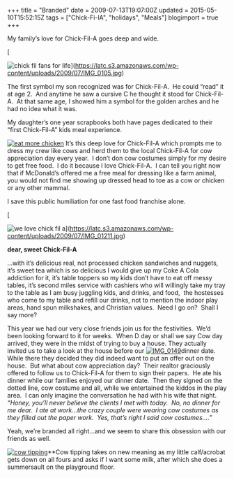 +++
title = "Branded"
date = 2009-07-13T19:07:00Z
updated = 2015-05-10T15:52:15Z
tags = ["Chick-Fi-lA", "holidays", "Meals"]
blogimport = true 
+++

My family’s love for Chick-Fil-A goes deep and wide.&#160; 

[

![chick fil fans for life](https://latc.s3.amazonaws.com/wp-content/uploads/2009/07/IMG_0105.jpg "chick fil fans for life")](https://latc.s3.amazonaws.com/wp-content/uploads/2009/07/IMG_0105.jpg)

The first symbol my son recognized was for Chick-Fil-A.&#160; He could “read” it at age 2.&#160; And anytime he saw a cursive C he thought it stood for Chick-Fil-A.&#160; At that same age, I showed him a symbol for the golden arches and he had no idea what it was.&#160; 

My daughter’s one year scrapbooks both have pages dedicated to their “first Chick-Fil-A” kids meal experience.&#160; 

[![eat more chicken](https://latc.s3.amazonaws.com/wp-content/uploads/2009/07/IMG_0109.jpg "eat more chicken")](https://latc.s3.amazonaws.com/wp-content/uploads/2009/07/IMG_0109.jpg) It’s this deep love for Chick-Fil-A which prompts me to dress my crew like cows and herd them to the local Chick-Fil-A for cow appreciation day every year.&#160; I don’t don cow costumes simply for my desire to get free food.&#160; I do it because I love Chick-Fil-A.&#160; I can tell you right now that if McDonald’s offered me a free meal for dressing like a farm animal, you would not find me showing up dressed head to toe as a cow or chicken or any other mammal.&#160; 

I save this public humiliation for one fast food franchise alone. 

[

![we love chick fil a](https://latc.s3.amazonaws.com/wp-content/uploads/2009/07/IMG_01211.jpg "we love chick fil a")](https://latc.s3.amazonaws.com/wp-content/uploads/2009/07/IMG_01211.jpg)&#160; 


**dear, sweet Chick-Fil-A**
 

…with it’s delicious real, not processed chicken sandwiches and nuggets, it’s sweet tea which is so delicious I would give up my Coke A Cola addiction for it, it’s table toppers so my kids don’t have to eat off messy tables, it’s second miles service with cashiers who will willingly take my tray to the table as I am busy juggling kids, and drinks, and food,&#160; the hostesses who come to my table and refill our drinks, not to mention the indoor play areas, hand spun milkshakes, and Christian values.&#160; Need I go on?&#160; Shall I say more?&#160; 

This year we had our very close friends join us for the festivities.&#160; We’d been looking forward to it for weeks.&#160; When D day or shall we say Cow day arrived, they were in the midst of trying to buy a house. They actually invited us to take a look at the house before our [![IMG_0149](https://latc.s3.amazonaws.com/wp-content/uploads/2009/07/IMG_0149.jpg "IMG_0149")](https://latc.s3.amazonaws.com/wp-content/uploads/2009/07/IMG_0149.jpg)dinner date.&#160; While there they decided they did indeed want to put an offer out on the house.&#160; But what about cow appreciation day?&#160; Their realtor graciously offered to follow us to Chick-Fil-A for them to sign their papers.&#160; He ate his dinner while our families enjoyed our dinner date.&#160; Then they signed on the dotted line, cow costume and all, while we entertained the kiddos in the play area.&#160; I can only imagine the conversation he had with his wife that night.&#160; _“Honey, you’ll never believe the clients I met with today.&#160; No, no dinner for me dear.&#160; I ate at work…the crazy couple were wearing cow costumes as they filled out the paper work.&#160; Yes, that’s right I said cow costumes….”_

Yeah, we’re branded all right…and we seem to share this obsession with our friends as well. 

[![cow tipping](https://latc.s3.amazonaws.com/wp-content/uploads/2009/07/IMG_0163.jpg "cow tipping")](https://latc.s3.amazonaws.com/wp-content/uploads/2009/07/IMG_0163.jpg)**Cow tipping takes on new meaning as my little calf/acrobat gets down on all fours and asks if I want some milk, after which she does a summersault on the playground floor. 

